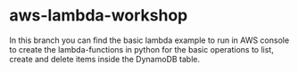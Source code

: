 # aws-lambda-workshop

In this branch you can find the basic lambda example to run in AWS console to create the lambda-functions in python for the basic operations to list, create and delete items inside the DynamoDB table.